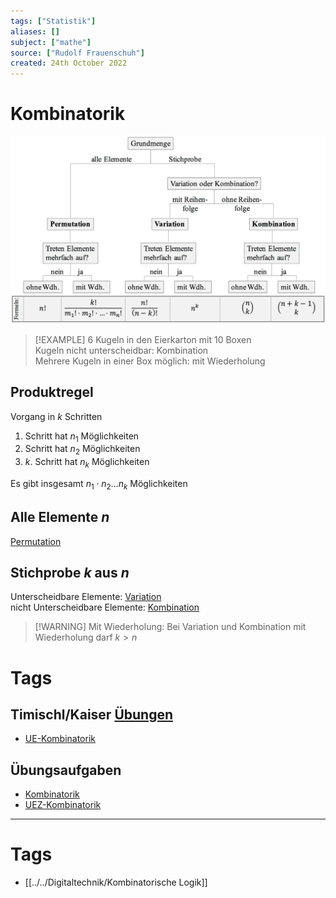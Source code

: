 ```yaml
---
tags: ["Statistik"]
aliases: []
subject: ["mathe"]
source: ["Rudolf Frauenschuh"]
created: 24th October 2022
---
```


# Kombinatorik

![700](../assets/Kombinatorik-formeln.PNG)

>[!EXAMPLE] 6 Kugeln in den Eierkarton mit 10 Boxen  
> Kugeln nicht unterscheidbar: Kombination  
> Mehrere Kugeln in einer Box möglich: mit Wiederholung

## Produktregel

Vorgang in $k$ Schritten
1. Schritt hat $n_{1}$ Möglichkeiten
2. Schritt hat $n_{2}$ Möglichkeiten
3. $k$. Schritt hat $n_{k}$ Möglichkeiten

Es gibt insgesamt $n_{1}\cdot n_{2}\dots n_{k}$ Möglichkeiten

## Alle Elemente $n$

[Permutation](Permutation.md)

## Stichprobe $k$ aus $n$

Unterscheidbare Elemente: [Variation](Variation.md)  
nicht Unterscheidbare Elemente: [Kombination](Kombination.md)

> [!WARNING] Mit Wiederholung: Bei Variation und Kombination mit Wiederholung darf $k>n$ 

# Tags

## Timischl/Kaiser [Übungen](https://a.digi4school.at/ebook/5011/?page=164)

- [UE-Kombinatorik](../assets/pdf/UE-Kombinatorik.pdf)

## Übungsaufgaben

- [Kombinatorik](../assets/pdf/Kombinatorik.pdf)
- [UEZ-Kombinatorik](../assets/pdf/UEZ-Kombinatorik.pdf) 


---

# Tags

- [[../../Digitaltechnik/Kombinatorische Logik]]

